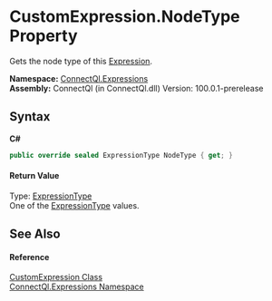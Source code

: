# CustomExpression.NodeType Property 
 

Gets the node type of this <a href="http://msdn2.microsoft.com/en-us/library/bb356138" target="_blank">Expression</a>.

**Namespace:**&nbsp;<a href="N_ConnectQl_Expressions">ConnectQl.Expressions</a><br />**Assembly:**&nbsp;ConnectQl (in ConnectQl.dll) Version: 100.0.1-prerelease

## Syntax

**C#**<br />
``` C#
public override sealed ExpressionType NodeType { get; }
```


#### Return Value
Type: <a href="http://msdn2.microsoft.com/en-us/library/bb361179" target="_blank">ExpressionType</a><br />One of the <a href="http://msdn2.microsoft.com/en-us/library/bb361179" target="_blank">ExpressionType</a> values.

## See Also


#### Reference
<a href="T_ConnectQl_Expressions_CustomExpression">CustomExpression Class</a><br /><a href="N_ConnectQl_Expressions">ConnectQl.Expressions Namespace</a><br />